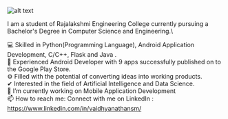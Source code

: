 <!--
**smv1999/smv1999** is a ✨ _special_ ✨ repository because its `README.md` (this file) appears on your GitHub profile.
-->

 ![alt text](https://raw.githubusercontent.com/smv1999/smv1999/master/banner_image.jpg)

I am a student of Rajalakshmi Engineering College currently pursuing a Bachelor's Degree in Computer Science and Engineering.\

💻 Skilled in Python(Programming Language), Android Application Development, C/C++, Flask and Java .\
📱 Experienced Android Developer with 9 apps successfully published on to the Google Play Store.\
⚙️ Filled with the potential of converting ideas into working products.\
✔ Interested in the field of Artificial Intelligence and Data Science.\
🔭 I’m currently working on Mobile Application Development\
📫 How to reach me: Connect with me on LinkedIn : https://www.linkedin.com/in/vaidhyanathansm/



